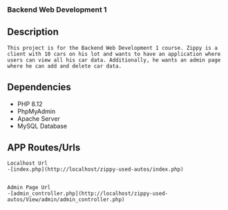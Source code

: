 ### Backend Web Development 1

## Description

```
This project is for the Backend Web Development 1 course. Zippy is a client with 10 cars on his lot and wants to have an application where users can view all his car data. Additionally, he wants an admin page where he can add and delete car data.
```

## Dependencies

- PHP 8.12
- PhpMyAdmin
- Apache Server
- MySQL Database

## APP Routes/Urls

```
Localhost Url
-[index.php](http://localhost/zippy-used-autos/index.php)


Admin Page Url
-[admin_controller.php](http://localhost/zippy-used-autos/View/admin/admin_controller.php)
```
